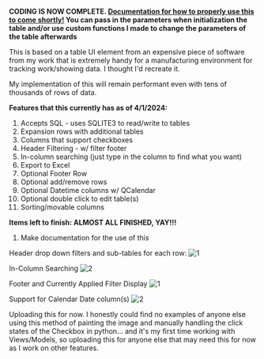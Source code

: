 <b>CODING IS NOW COMPLETE.  <u>Documentation for how to properly use this to come shortly!</u>
You can pass in the parameters when initialization the table and/or use custom functions I made to change the parameters of the table afterwards</b>

This is based on a table UI element from an expensive piece of software from my work that is extremely
handy for a manufacturing environment for tracking work/showing data.  I thought I'd recreate it.

My implementation of this will remain performant even with tens of thousands of rows of data.


<b>Features that this currently has as of 4/1/2024:</b>

1) Accepts SQL - uses SQLITE3 to read/write to tables
2) Expansion rows with additional tables
3) Columns that support checkboxes
4) Header Filtering  - w/ filter footer
5) In-column searching  (just type in the column to find what you want)
6) Export to Excel
7) Optional Footer Row
8) Optional add/remove rows
9) Optional Datetime columns w/ QCalendar
10) Optional double click to edit table(s)
11) Sorting/movable columns
    

<b>Items left to finish:  ALMOST ALL FINISHED, YAY!!!</b>
   
1) Make documentation for the use of this

   
Header drop down filters and sub-tables for each row:
![1](https://github.com/jxfuller1/QTableView-with-Checkboxes-subtables-filtering-and-more/assets/123666150/bcf1022e-7328-452f-9bd5-bb75ba64a500)

In-Column Searching
![2](https://github.com/jxfuller1/QTableView-with-Checkboxes-subtables-filtering-and-more/assets/123666150/e3418c54-464c-4091-98fb-47a3db3651b2)

Footer and Currently Applied Filter Display
![1](https://github.com/jxfuller1/QTableView-with-Checkboxes-subtables-filtering-and-more/assets/123666150/b34bb368-fdc4-4391-b834-cd6e90b46f69)

Support for Calendar Date column(s)
![2](https://github.com/jxfuller1/QTableView-with-Checkboxes-subtables-filtering-and-more/assets/123666150/3b0c6d3b-7e34-40d5-a5fe-e85b9f4090ed)


Uploading this for now.  I honestly could find no examples of anyone else using this method of painting the image and manually handling the click states of the Checkbox in python... 
and it's my first time working with Views/Models, so uploading this for anyone else that may need this for now as I work on other features.

